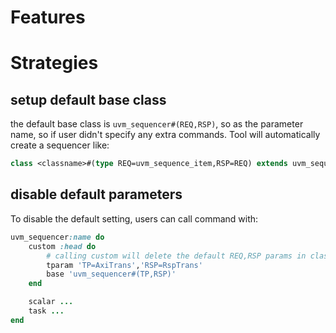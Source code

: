 # Features
# Strategies

## setup default base class
the default base class is `uvm_sequencer#(REQ,RSP)`, so as the parameter name, so if user didn't specify any extra commands. Tool will
automatically create a sequencer like:
```systemverilog
class <classname>#(type REQ=uvm_sequence_item,RSP=REQ) extends uvm_sequencer#(REQ,RSP);
```

## disable default parameters
To disable the default setting, users can call command with:
```ruby
uvm_sequencer:name do
	custom :head do
		# calling custom will delete the default REQ,RSP params in class
		tparam 'TP=AxiTrans','RSP=RspTrans'
		base 'uvm_sequencer#(TP,RSP)'
	end

	scalar ...
	task ...
end
```